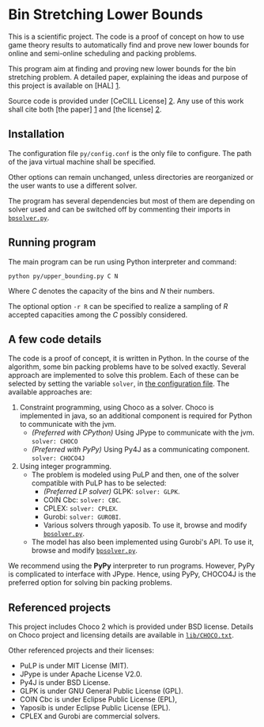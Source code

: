 Bin Stretching Lower Bounds
================================

This is a scientific project. The code is a proof of concept on how to use game theory results to automatically find and prove new lower bounds for online and semi-online scheduling and packing problems.

This program aim at finding and proving new lower bounds for the bin stretching problem.
A detailed paper, explaining the ideas and purpose of this project is available on [HAL] [1].

Source code is provided under [CeCILL License] [2].
Any use of this work shall cite both [the paper] [1] and [the license] [2].

[1]: http://hal.archives-ouvertes.fr/index.php                    "HAL"
[2]: http://www.cecill.info/licences/Licence_CeCILL_V2.1-en.html  "CeCILL License"


Installation
------------

The configuration file `py/config.conf` is the only file to configure.
The path of the java virtual machine shall be specified.

Other options can remain unchanged, unless directories are reorganized or the user wants to use a different solver.

The program has several dependencies but most of them are depending on solver used and can be switched off by commenting their imports in [`bpsolver.py`](py/bpsolver.py).

Running program
---------------

The main program can be run using Python interpreter and command:

    python py/upper_bounding.py C N

Where *C* denotes the capacity of the bins and *N* their numbers.

The optional option `-r R` can be specified to realize a sampling of *R* accepted capacities among the *C* possibly considered.


A few code details
------------------

The code is a proof of concept, it is written in Python.
In the course of the algorithm, some bin packing problems have to be solved exactly. Several approach are implemented to solve this problem. Each of these can be selected by setting the variable `solver`, in [the configuration file](py/config.conf). The available approaches are:

1. Constraint programming, using Choco as a solver. Choco is implemented in java, so an additional component is required for Python to communicate with the jvm.
   * *(Preferred with CPython)* Using JPype to communicate with the jvm. `solver: CHOCO`
   * *(Preferred with PyPy)* Using Py4J as a communicating component. `solver: CHOCO4J`
2. Using integer programming.
   * The problem is modeled using PuLP and then, one of the solver compatible with PuLP has to be selected:
        * *(Preferred LP solver)* GLPK: `solver: GLPK`.
        * COIN Cbc: `solver: CBC`.
        * CPLEX: `solver: CPLEX`.
        * Gurobi: `solver: GUROBI`.
        * Various solvers through yaposib. To use it, browse and modify [`bpsolver.py`](py/bpsolver.py).
   * The model has also been implemented using Gurobi's API. To use it, browse and modify [`bpsolver.py`](py/bpsolver.py).

We recommend using the **PyPy** interpreter to run programs. However, PyPy is complicated to interface with JPype. Hence, using PyPy, CHOCO4J is the preferred option for solving bin packing problems.

Referenced projects
-------------------

This project includes Choco 2 which is provided under BSD license.
Details on Choco project and licensing details are available in [`lib/CHOCO.txt`](lib/CHOCO.txt).

Other referenced projects and their licenses:

* PuLP is under MIT License (MIT).
* JPype is under Apache License V2.0.
* Py4J is under BSD License.
* GLPK is under GNU General Public License (GPL).
* COIN Cbc is under Eclipse Public License (EPL),
* Yaposib is under Eclipse Public License (EPL).
* CPLEX and Gurobi are commercial solvers.
